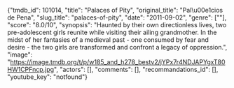 {"tmdb_id": 101014, "title": "Palaces of Pity", "original_title": "Pal\u00e1cios de Pena", "slug_title": "palaces-of-pity", "date": "2011-09-02", "genre": [""], "score": "8.0/10", "synopsis": "Haunted by their own directionless lives, two pre-adolescent girls reunite while visiting their ailing grandmother. In the midst of her fantasies of a medieval past - one consumed by fear and desire - the two girls are transformed and confront a legacy of oppression.", "image": "https://image.tmdb.org/t/p/w185_and_h278_bestv2/jYPx7r4NDJAPYgxT80HW1CPFncp.jpg", "actors": [], "comments": [], "recommandations_id": [], "youtube_key": "notfound"}